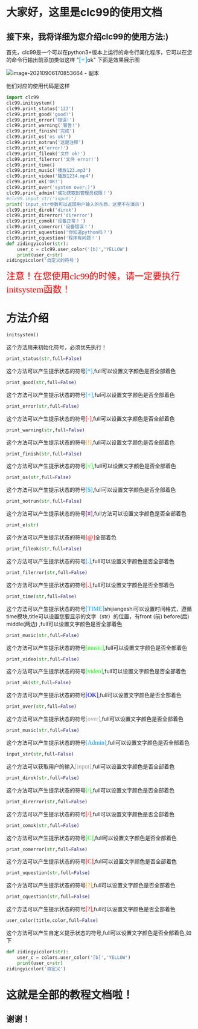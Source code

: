 # 大家好，这里是clc99的使用文档

## 接下来，我将详细为您介绍clc99的使用方法:)

首先，clc99是一个可以在python3+版本上运行的命令行美化程序，它可以在您的命令行输出前添加类似这样    "<font color=#0099ff size=4 face="黑体">[+]</font>ok" 下面是效果展示图



![image-20210906170853664 - 副本](https://user-images.githubusercontent.com/77145993/132200550-26a32b8a-c08e-43ba-9a7b-c125303285f2.png)


他们对应的使用代码是这样

```python
import clc99
clc99.initsystem()
clc99.print_status('123')
clc99.print_good('good!')
clc99.print_error('错误!')
clc99.print_warning('警告!')
clc99.print_finish('完成')
clc99.print_os('os ok!')
clc99.print_notrun('这是注释')
clc99.print_e('error!')
clc99.print_fileok('文件 ok!')
clc99.print_filerror('文件 error!')
clc99.print_time()
clc99.print_music('播放123.mp3')
clc99.print_video('播放1234.mp4')
clc99.print_ok('OK!')
clc99.print_over('system over;)')
clc99.print_admin('成功获取到管理员权限！')
#clc99.input_str('input:')
print('input_str参数可以返回用户输入的东西，这里不在演示')
clc99.print_dirok('dirok')
clc99.print_direrror('direrror')
clc99.print_comok('设备正常！')
clc99.print_comerror('设备错误！')
clc99.print_uquestion('你知道python吗？')
clc99.print_cquestion('程序有问题！')
def zidingyicolor(str):
    user_c = clc99.user_color('[b]','YELLOW')
    print(user_c+str)
zidingyicolor('自定义的符号')

```

<font color=#FF0000 size=5 face="黑体">注意！在您使用clc99的时候，请一定要执行initsystem函数！</font>

# 方法介绍

```python
initsystem()
```

这个方法用来初始化符号，必须优先执行！

```python
print_status(str,full=False)
```

这个方法可以产生提示状态的符号<font color=#0099ff size=3 face="黑体">[*]</font>,full可以设置文字颜色是否全部着色

```python
print_good(str,full=False)
```

这个方法可以产生提示状态的符号<font color=#0099ff size=3 face="黑体">[+]</font>,ful可以设置文字颜色是否全部着色

```python
print_error(str,full=False)
```

这个方法可以产生提示状态的符号<font color=#FF0000 size=3 face="黑体">[-]</font>,full可以设置文字颜色是否全部着色

```python
print_warning(str,full=False)
```

这个方法可以产生提示状态的符号<font color=#FF8800 size=3 face="黑体">[!]</font>,full可以设置文字颜色是否全部着色

```python
print_finish(str,full=False)
```

这个方法可以产生提示状态的符号<font color=#00FF00 size=3 face="黑体">[√]</font>,full可以设置文字颜色是否全部着色

```python
print_os(str,full=False)
```

这个方法可以产生提示状态的符号<font color=#0099ff size=3 face="黑体">[$]</font>,full可以设置文字颜色是否全部着色

```python
print_notrun(str,full=False)
```

这个方法可以产生提示状态的符号<font color= #800080 size=3 face="黑体">[#]</font>,full方法可以设置文字颜色是否全部着色 

```python
print_e(str)
```

这个方法可以产生提示状态的符号<font color=#F00 size=3 face="黑体">[@]</font>全部着色

```python
print_fileok(str,full=False)
```

这个方法可以产生提示状态的符号<font color=#0099ff size=3 face="黑体">[.]</font>,full可以设置文字颜色是否全部着色

```python
print_filerror(str,full=False)
```

这个方法可以产生提示状态的符号<font color=#F00 size=3 face="黑体">[.]</font>,full可以设置文字颜色是否全部着色

```python
print_time(str,full=False)
```

这个方法可以产生提示状态的符号<font color=#0099ff size=3 face="黑体">[TIME]</font>shijiangeshi可以设置时间格式，遵循time模块,title可以设置您要显示的文字（str）的位置，有front (前)    before(后)  middle(两边) ,full可以设置文字颜色是否全部着色

```python
print_music(str,full=False)
```

这个方法可以产生提示状态的符号<font color=#0F0 size=3 face="黑体">[music]</font>,full可以设置文字颜色是否全部着色

```python
print_video(str,full=False)
```

这个方法可以产生提示状态的符号<font color=#0F0 size=3 face="黑体">[video]</font>,full可以设置文字颜色是否全部着色

```python
print_ok(str,full=False)
```

这个方法可以产生提示状态的符号<font color=#00F size=3 face="黑体">[OK]</font>,full可以设置文字颜色是否全部着色

```python
print_over(str,full=False)
```

这个方法可以产生提示状态的符号<font color=#999 size=3 face="黑体">[over]</font>,full可以设置文字颜色是否全部着色

```python
print_music(str,full=False)
```

这个方法可以产生提示状态的符号<font color=#0099ff size=3 face="黑体">[Admin]</font>,full可以设置文字颜色是否全部着色

```python
input_str(str,full=False)
```

这个方法可以获取用户的输入<font color=#999 size=3 face="黑体">[input]</font>,full可以设置文字颜色是否全部着色

```python
print_dirok(str,full=False)
```

这个方法可以产生提示状态的符号<font color=#0F0 size=3 face="黑体">[/]</font>,full可以设置文字颜色是否全部着色

```python
print_direrror(str,full=False)
```

这个方法可以产生提示状态的符号<font color=#F00 size=3 face="黑体">[/]</font>,full可以设置文字颜色是否全部着色

```python
print_comok(str,full=False)
```

这个方法可以产生提示状态的符号<font color=#0F0 size=3 face="黑体">[C]</font>,full可以设置文字颜色是否全部着色

```python
print_comerror(str,full=False)
```

这个方法可以产生提示状态的符号<font color=#F00 size=3 face="黑体">[C]</font>,full可以设置文字颜色是否全部着色

```python
print_uquestion(str,full=False)
```

这个方法可以产生提示状态的符号<font color=#FF8800 size=3 face="黑体">[?]</font>,full可以设置文字颜色是否全部着色

```python
print_cquestion(str,full=False)
```

这个方法可以产生提示状态的符号<font color=#F00 size=3 face="黑体">[?]</font>,full可以设置文字颜色是否全部着色

```python
user_color(title,color,full=False)
```

这个方法可以产生自定义提示状态的符号,full可以设置文字颜色是否全部着色,如下

```python
def zidingyicolor(str):
    user_c = colors.user_color('[b]','YELLOW')
    print(user_c+str)
zidingyicolor('自定义')
```

# 这就是全部的教程文档啦！

## 谢谢！





















